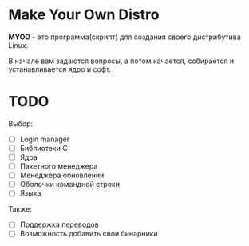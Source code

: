 # Make Your Own Distro
**MYOD** - это программа(скрипт) для создания своего дистрибутива Linux.  

В начале вам задаются вопросы, а потом качается, собирается и устанавливается ядро и софт.  

# TODO
Выбор:  
- [ ] Login manager
- [ ] Библиотеки C
- [ ] Ядра
- [ ] Пакетного менеджера
- [ ] Менеджера обновлений
- [ ] Оболочки командной строки
- [ ] Языка

Также:  
- [ ] Поддержка переводов
- [ ] Возможность добавить свои бинарники

